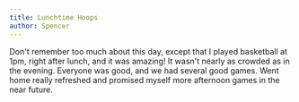 ```yaml
---
title: Lunchtime Hoops
author: Spencer
---
```


Don't remember too much about this day, except that I played basketball at 1pm, right after lunch, and it was amazing! It wasn't nearly as crowded as in the evening. Everyone was good, and we had several good games. Went home really refreshed and promised myself more afternoon games in the near future.

